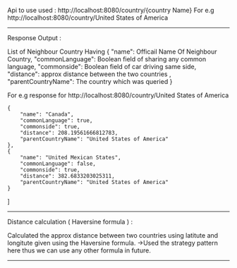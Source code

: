 Api to use used :
http://localhost:8080/country/{country Name}
For e.g
http://localhost:8080/country/United States of America

---------------------------------------------------------------------------------------------------
Response Output :

List of Neighbour Country Having
{
        "name": Officail Name Of Neighbour Country,
        "commonLanguage": Boolean field of sharing any common language,
        "commonside": Boolean field of car driving same side,
        "distance": approx distance between the two countries ,
        "parentCountryName": The country which was queried
}

For e.g response for http://localhost:8080/country/United States of America

    {
        "name": "Canada",
        "commonLanguage": true,
        "commonside": true,
        "distance": 208.19561666812783,
        "parentCountryName": "United States of America"
    },
    {
        "name": "United Mexican States",
        "commonLanguage": false,
        "commonside": true,
        "distance": 382.6833203025311,
        "parentCountryName": "United States of America"
    }
]

---------------------------------------------------------------------------------------------------
Distance calculation ( Haversine formula ) :

Calculated the approx distance between two countries using latitute and longitute given using the Haversine formula.
->Used the strategy pattern here thus we can use any other formula in future.

-------------------------------------------------------------------------------------------------





